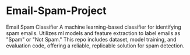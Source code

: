 # Email-Spam-Project
Email Spam Classifier A machine learning-based classifier for identifying spam emails. Utilizes ml models and feature extraction to label emails as "Spam" or "Not Spam." This repo includes dataset, model training, and evaluation code, offering a reliable, replicable solution for spam detection.



